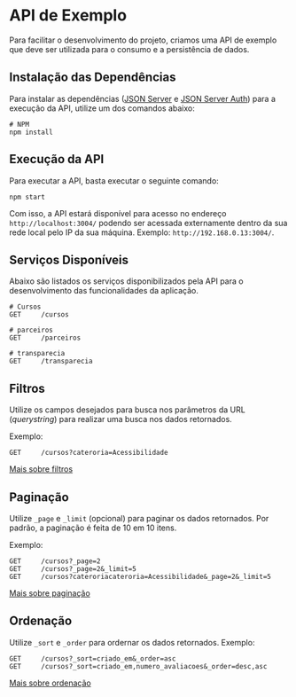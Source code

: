 # API de Exemplo

Para facilitar o desenvolvimento do projeto, criamos uma API de exemplo que deve ser utilizada para o consumo e a persistência de dados.

## Instalação das Dependências

Para instalar as dependências ([JSON Server](https://github.com/typicode/json-server) e [JSON Server Auth](https://github.com/jeremyben/json-server-auth)) para a execução da API, utilize um dos comandos abaixo:
```
# NPM
npm install
```


## Execução da API

Para executar a API, basta executar o seguinte comando:

```
npm start
```

Com isso, a API estará disponível para acesso no endereço ```http://localhost:3004/``` podendo ser acessada externamente dentro da sua rede local pelo IP da sua máquina. Exemplo: ```http://192.168.0.13:3004/```.

## Serviços Disponíveis

Abaixo são listados os serviços disponibilizados pela API para o desenvolvimento das funcionalidades da aplicação.
```
# Cursos
GET     /cursos

# parceiros
GET     /parceiros

# transparecia
GET     /transparecia
```

## Filtros

Utilize os campos desejados para busca nos parâmetros da URL (_querystring_) para realizar uma busca nos dados retornados.

Exemplo:
```
GET     /cursos?cateroria=Acessibilidade
```

[Mais sobre filtros](https://github.com/typicode/json-server#filter)

## Paginação

Utilize ```_page``` e ```_limit``` (opcional) para paginar os dados retornados. Por padrão, a paginação é feita de 10 em 10 itens.

Exemplo:
```
GET     /cursos?_page=2
GET     /cursos?_page=2&_limit=5
GET     /cursos?cateroriacateroria=Acessibilidade&_page=2&_limit=5
```

[Mais sobre paginação](https://github.com/typicode/json-server#paginate)

## Ordenação

Utilize ```_sort``` e ```_order``` para ordernar os dados retornados. Exemplo:
```
GET     /cursos?_sort=criado_em&_order=asc
GET     /cursos?_sort=criado_em,numero_avaliacoes&_order=desc,asc
```

[Mais sobre ordenação](https://github.com/typicode/json-server#sort)
